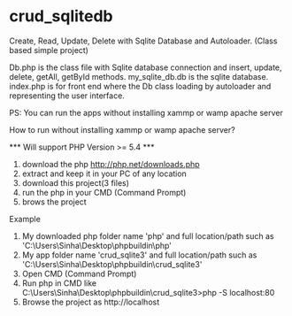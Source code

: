 # crud_sqlitedb
Create, Read, Update, Delete with Sqlite Database and Autoloader. (Class based simple project)

Db.php is the class file with Sqlite database connection and insert, update, delete, getAll, getById methods.
my_sqlite_db.db is the sqlite database.
index.php is for front end where the Db class loading by autoloader and representing the user interface.

PS: You can run the apps without installing xammp or wamp apache server

How to run without installing xammp or wamp apache server?

*** Will support PHP Version >= 5.4 ***

1. download the php http://php.net/downloads.php
2. extract and keep it in your PC of any location
3. download this project(3 files)
4. run the php in your CMD (Command Prompt)
5. brows the project

Example

1. My downloaded php folder name 'php' and full location/path such as 'C:\Users\Sinha\Desktop\phpbuildin\php'
2. My app folder name 'crud_sqlite3' and full location/path such as 'C:\Users\Sinha\Desktop\phpbuildin\crud_sqlite3' 
3. Open CMD (Command Prompt)
4. Run php in CMD like C:\Users\Sinha\Desktop\phpbuildin\crud_sqlite3>php -S localhost:80
5. Browse the project as http://localhost
